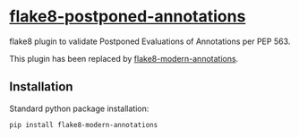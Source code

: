 # [flake8-postponed-annotations](https://github.com/plinss/flake8-postponed-annotations)

flake8 plugin to validate Postponed Evaluations of Annotations per PEP 563.

This plugin has been replaced by [flake8-modern-annotations](https://pypi.org/project/flake8-modern-annotations/).


## Installation

Standard python package installation:

    pip install flake8-modern-annotations